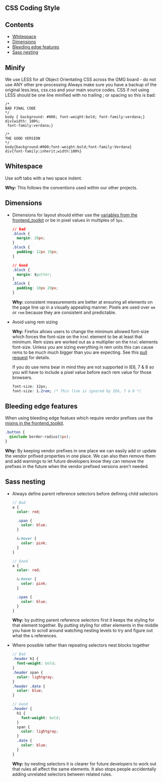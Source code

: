 ## CSS Coding Style

## Contents

* [Whitespace](#whitespace)
* [Dimensions](#dimensions)
* [Bleeding edge features](#bleeding-edge-features)
* [Sass nesting](#sass-nesting)

## Minify
We use LESS for all Object Orientating CSS across the GMG board - do not use ANY other pre-processing
Always make sure you have a backup of the original less.less, css.css and your main source codes.
CSS if not using LESS should be one line minified with no trailing ; or spacing so this is bad:

```
/*
BAD FINAL CODE
*/
body { background: #000; font-weight:bold; font-family:verdana;}
div{width: 100%;
 font-family:verdana;}
 
/*
THE GOOD VERSION
*/
body{background:#000;font-weight:bold;font-family:Verdana}
div{font-family:inherit;width:100%}

```

## Whitespace

Use soft tabs with a two space indent.

**Why:** This follows the conventions used within our other projects.

## Dimensions

* Dimensions for layout should either use the [variables from the
  frontend_toolkit][measurements.scss] or be in pixel values in multiples of `5px`.

  [measurements.scss]: https://github.com/alphagov/govuk_frontend_toolkit/blob/master/stylesheets/_measurements.scss

  ```css
  // Bad
  .block {
    margin: 28px;
  }
  .block {
    padding: 12px 19px;
  }

  // Good
  .block {
    margin: $gutter;
  }
  .block {
    padding: 10px 20px;
  }
  ```

  **Why:** consistent measurements are better at ensuring all elements on the
  page line up in a visually appealing manner. Pixels are used over `em` or `rem`
  because they are consistent and predictable.

* Avoid using rem sizing

  **Why:** Firefox allows users to change the minimum allowed font-size which
  forces the font-size on the `html` element to be at least that minimum. Rem
  sizes are worked out as a multiplier on the `html` elements font-size. Unless
  you are sizing everything in rem units this can cause rems to be much much
  bigger than you are expecting. See this [pull
  request](https://github.com/alphagov/frontend/pull/385) for details.

  If you do use rems bear in mind they are not supported in IE6, 7 & 8 so you
  will have to include a pixel value before each rem value for those browsers.

  ```css
  font-size: 12px;
  font-size: 1.2rem; /* This line is ignored by IE6, 7 & 8 */
  ```


## Bleeding edge features

When using bleeding edge featues which require vendor prefixes use the [mixins
in the frontend_toolkit][css3.scss].

[css3.scss]: https://github.com/alphagov/govuk_frontend_toolkit/blob/master/stylesheets/_css3.scss

```css
.button {
  @include border-radius(5px);
}
```

**Why:** By keeping vendor prefixes in one place we can easily add or update
the vendor prifixed properties in one place. We can also then remove them and
add warnings to let future developers know they can remove the prefixes in the
future when the vendor prefixed versions aren't needed.

## Sass nesting

* Always define parent reference selectors before defining child selectors

  ```scss
  // Bad
  a {
    color: red;

    .span {
      color: blue;
    }

    &:hover {
      color: pink;
    }
  }

  // Good
  a {
    color: red;

    &:hover {
      color: pink;
    }

    .span {
      color: blue;
    }
  }
  ```

  **Why:** by putting parent reference selectors first it keeps the styling for
  that element together. By putting styling for other elements in the middle you
  have to scroll around watching nesting levels to try and figure out what the
  `&` references.

* Where possible rather than repeating selectors nest blocks together

  ```scss
  // Bad
  .header h1 {
    font-weight: bold;
  }
  .header span {
    color: lightgray;
  }
  .header .date {
    color: blue;
  }

  // Good
  .header {
    h1 {
      font-weight: bold;
    }
    span {
      color: lightgray;
    }
    .date {
      color: blue;
    }
  }
  ```

  **Why:** by nesting selectors it is clearer for future developers to work out
  that rules all affect the same elements. It also stops people accidentally
  adding unrelated selectors between related rules.
